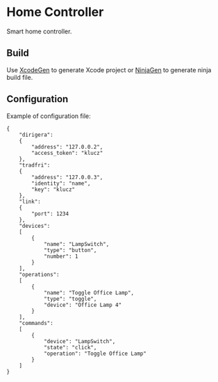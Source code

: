 # Home Controller
Smart home controller.

## Build
Use [XcodeGen](https://github.com/yonaskolb/XcodeGen) to generate Xcode project
or [NinjaGen](https://github.com/Piotr-Brzeski/NinjaGen) to generate ninja build file.

## Configuration

Example of configuration file:
```
{
	"dirigera":
	{
		"address": "127.0.0.2",
		"access_token": "klucz"
	},
	"tradfri":
	{
		"address": "127.0.0.3",
		"identity": "name",
		"key": "klucz"
	},
	"link":
	{
		"port": 1234
	},
	"devices":
	[
		{
			"name": "LampSwitch",
			"type": "button",
			"number": 1
		}
	],
	"operations":
	[
		{
			"name": "Toggle Office Lamp",
			"type": "toggle",
			"device": "Office Lamp 4"
		}
	],
	"commands":
	[
		{
			"device": "LampSwitch",
			"state": "click",
			"operation": "Toggle Office Lamp"
		}
	]
}
```
